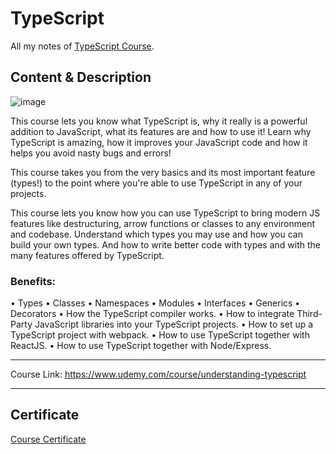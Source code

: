 # TypeScript

All my notes of [TypeScript Course](https://www.udemy.com/course/understanding-typescript).

## Content & Description 

![image](https://user-images.githubusercontent.com/69651552/216601682-13135350-e262-4285-b93a-ee8716f45c04.png) 

This course lets you know what TypeScript is, why it really is a powerful addition to JavaScript, what its features are and how to use it! Learn why TypeScript is amazing, how it improves your JavaScript code and how it helps you avoid nasty bugs and errors!

This course takes you from the very basics and its most important feature (types!) to the point where you're able to use TypeScript in any of your projects.

This course lets you know how you can use TypeScript to bring modern JS features like destructuring, arrow functions or classes to any environment and codebase. Understand which types you may use and how you can build your own types. And how to write better code with types and with the many features offered by TypeScript.

### Benefits: 

• Types
• Classes
• Namespaces
• Modules
• Interfaces
• Generics
• Decorators
• How the TypeScript compiler works.
• How to integrate Third-Party JavaScript libraries into your TypeScript projects.
• How to set up a TypeScript project with webpack.
• How to use TypeScript together with ReactJS.
• How to use TypeScript together with Node/Express.

------------------

Course Link: https://www.udemy.com/course/understanding-typescript

------------------

## Certificate

[Course Certificate](Certificate.pdf)